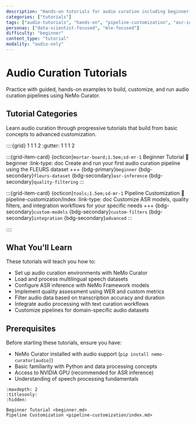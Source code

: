 ```yaml
---
description: "Hands-on tutorials for audio curation including beginner guides and pipeline customization"
categories: ["tutorials"]
tags: ["audio-tutorials", "hands-on", "pipeline-customization", "asr-inference", "quality-filtering"]
personas: ["data-scientist-focused", "mle-focused"]
difficulty: "beginner"
content_type: "tutorial"
modality: "audio-only"
---
```


# Audio Curation Tutorials

Practice with guided, hands-on examples to build, customize, and run audio curation pipelines using NeMo Curator.

## Tutorial Categories

Learn audio curation through progressive tutorials that build from basic concepts to advanced customization.

::::{grid} 1 1 1 2
:gutter: 1 1 1 2

:::{grid-item-card} {octicon}`mortar-board;1.5em;sd-mr-1` Beginner Tutorial
:link: beginner
:link-type: doc
Create and run your first audio curation pipeline using the FLEURS dataset
+++
{bdg-primary}`beginner`
{bdg-secondary}`fleurs-dataset`
{bdg-secondary}`asr-inference`
{bdg-secondary}`quality-filtering`
:::

:::{grid-item-card} {octicon}`tools;1.5em;sd-mr-1` Pipeline Customization
:link: pipeline-customization/index
:link-type: doc
Customize ASR models, quality filters, and integration workflows for your specific needs
+++
{bdg-secondary}`custom-models`
{bdg-secondary}`custom-filters`
{bdg-secondary}`integration`
{bdg-secondary}`advanced`
:::

::::

## What You'll Learn

These tutorials will teach you how to:

- Set up audio curation environments with NeMo Curator
- Load and process multilingual speech datasets
- Configure ASR inference with NeMo Framework models
- Implement quality assessment using WER and custom metrics
- Filter audio data based on transcription accuracy and duration
- Integrate audio processing with text curation workflows
- Customize pipelines for domain-specific audio datasets

## Prerequisites

Before starting these tutorials, ensure you have:

- NeMo Curator installed with audio support (`pip install nemo-curator[audio]`)
- Basic familiarity with Python and data processing concepts
- Access to NVIDIA GPU (recommended for ASR inference)
- Understanding of speech processing fundamentals

```{toctree}
:maxdepth: 2
:titlesonly:
:hidden:

Beginner Tutorial <beginner.md>
Pipeline Customization <pipeline-customization/index.md>
```

